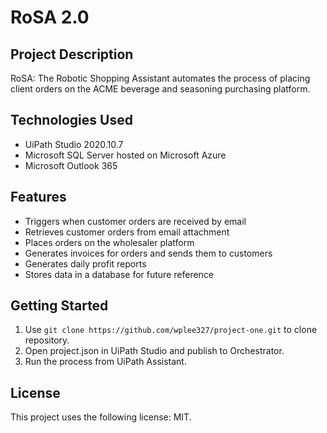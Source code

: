 # RoSA 2.0

## Project Description
RoSA: The Robotic Shopping Assistant automates the process of placing client orders on the ACME beverage and seasoning purchasing platform.

## Technologies Used
- UiPath Studio 2020.10.7
- Microsoft SQL Server hosted on Microsoft Azure
- Microsoft Outlook 365

## Features
- Triggers when customer orders are received by email
- Retrieves customer orders from email attachment
- Places orders on the wholesaler platform
- Generates invoices for orders and sends them to customers
- Generates daily profit reports
- Stores data in a database for future reference

## Getting Started
1. Use `git clone https://github.com/wplee327/project-one.git` to clone repository.
2. Open project.json in UiPath Studio and publish to Orchestrator.
3. Run the process from UiPath Assistant.

## License
This project uses the following license: MIT.
